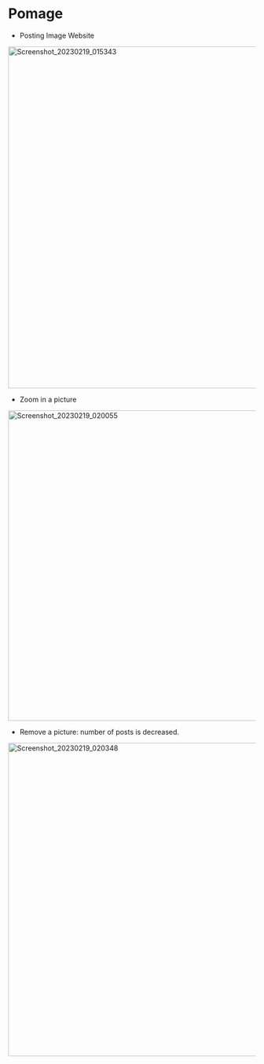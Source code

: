 # Pomage
- Posting Image Website
<img width="696" alt="Screenshot_20230219_015343" src="https://user-images.githubusercontent.com/80674608/219883433-5785c799-eb2f-424e-9ad5-26e907154524.png">


- Zoom in a picture
<img width="632" alt="Screenshot_20230219_020055" src="https://user-images.githubusercontent.com/80674608/219883519-912f18ca-3f44-4b4f-8a4d-4c3728c7f8b6.png">


- Remove a picture: number of posts is decreased.
<img width="638" alt="Screenshot_20230219_020348" src="https://user-images.githubusercontent.com/80674608/219883596-a0ab042f-7982-4358-96c6-07a1d804391c.png">
